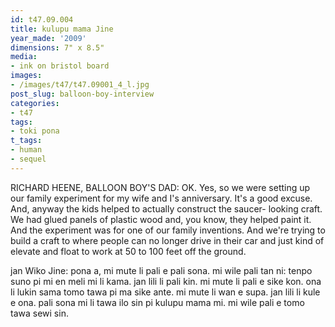 ```yaml
---
id: t47.09.004
title: kulupu mama Jine
year_made: '2009'
dimensions: 7" x 8.5"
media:
- ink on bristol board
images:
- /images/t47/t47.09001_4_l.jpg 
post_slug: balloon-boy-interview
categories:
- t47
tags:
- toki pona
t_tags:
- human
- sequel
---
```


RICHARD HEENE, BALLOON BOY'S DAD: OK. Yes, so we were setting up our family experiment for my wife and I's anniversary. It's a good excuse. And, anyway the kids helped to actually construct the saucer- looking craft. We had glued panels of plastic wood and, you know, they helped paint it. And the experiment was for one of our family inventions. And we're trying to build a craft to where people can no longer drive in their car and just kind of elevate and float to work at 50 to 100 feet off the ground.

jan Wiko Jine: pona a, mi mute li pali e pali sona. mi wile pali tan ni: tenpo suno pi mi en meli mi li kama. jan lili li pali kin. mi mute li pali e sike kon. ona li lukin sama tomo tawa pi ma sike ante. mi mute li wan e supa. jan lili li kule e ona. pali sona mi li tawa ilo sin pi kulupu mama mi. mi wile pali e tomo tawa sewi sin.
